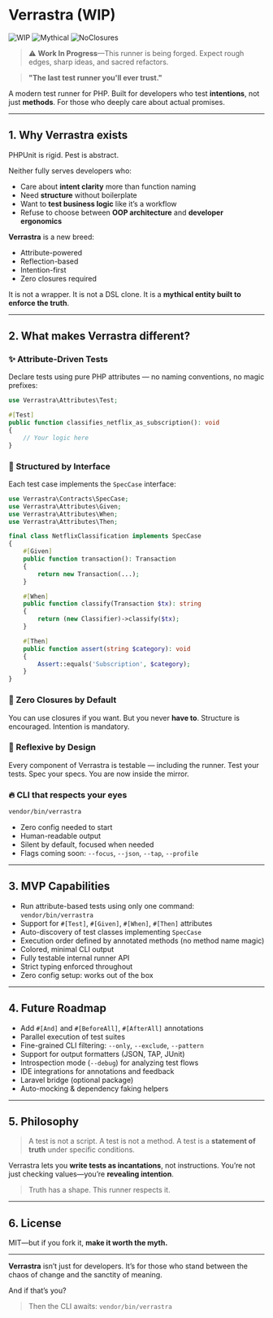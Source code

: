 # Verrastra (WIP)

![WIP](https://img.shields.io/badge/status-WIP-orange?style=for-the-badge&logo=codewars)
![Mythical](https://img.shields.io/badge/type-mythical-lightgrey?style=for-the-badge&logo=php)
![NoClosures](https://img.shields.io/badge/closures-optional-blueviolet?style=for-the-badge&logo=dependabot)

> ⚠️ **Work In Progress**—This runner is being forged. Expect rough edges, sharp ideas, and sacred refactors.

> **"The last test runner you'll ever trust."**

A modern test runner for PHP.
Built for developers who test **intentions**, not just **methods**. For those who deeply care about actual promises.

---

## 1. Why Verrastra exists

PHPUnit is rigid. Pest is abstract.

Neither fully serves developers who:

- Care about **intent clarity** more than function naming
- Need **structure** without boilerplate
- Want to **test business logic** like it’s a workflow
- Refuse to choose between **OOP architecture** and **developer ergonomics**

**Verrastra** is a new breed:

- Attribute-powered
- Reflection-based
- Intention-first
- Zero closures required

It is not a wrapper.
It is not a DSL clone.
It is a **mythical entity built to enforce the truth**.

---

## 2. What makes Verrastra different?

### ✨ Attribute-Driven Tests

Declare tests using pure PHP attributes — no naming conventions, no magic prefixes:

```php
use Verrastra\Attributes\Test;

#[Test]
public function classifies_netflix_as_subscription(): void
{
    // Your logic here
}
```

### 🧱 Structured by Interface

Each test case implements the `SpecCase` interface:

```php
use Verrastra\Contracts\SpecCase;
use Verrastra\Attributes\Given;
use Verrastra\Attributes\When;
use Verrastra\Attributes\Then;

final class NetflixClassification implements SpecCase
{
    #[Given]
    public function transaction(): Transaction
    {
        return new Transaction(...);
    }

    #[When]
    public function classify(Transaction $tx): string
    {
        return (new Classifier)->classify($tx);
    }

    #[Then]
    public function assert(string $category): void
    {
        Assert::equals('Subscription', $category);
    }
}
```

### 🧘 Zero Closures by Default

You can use closures if you want.
But you never **have to**.
Structure is encouraged. Intention is mandatory.

### 🔮 Reflexive by Design

Every component of Verrastra is testable — including the runner.
Test your tests. Spec your specs.
You are now inside the mirror.

### 🔥 CLI that respects your eyes

```bash
vendor/bin/verrastra
```

- Zero config needed to start
- Human-readable output
- Silent by default, focused when needed
- Flags coming soon: `--focus`, `--json`, `--tap`, `--profile`

---

## 3. MVP Capabilities

- Run attribute-based tests using only one command: `vendor/bin/verrastra`
- Support for `#[Test]`, `#[Given]`, `#[When]`, `#[Then]` attributes
- Auto-discovery of test classes implementing `SpecCase`
- Execution order defined by annotated methods (no method name magic)
- Colored, minimal CLI output
- Fully testable internal runner API
- Strict typing enforced throughout
- Zero config setup: works out of the box

---

## 4. Future Roadmap

- Add `#[And]` and `#[BeforeAll]`, `#[AfterAll]` annotations
- Parallel execution of test suites
- Fine-grained CLI filtering: `--only`, `--exclude`, `--pattern`
- Support for output formatters (JSON, TAP, JUnit)
- Introspection mode (`--debug`) for analyzing test flows
- IDE integrations for annotations and feedback
- Laravel bridge (optional package)
- Auto-mocking & dependency faking helpers

---

## 5. Philosophy

> A test is not a script.
> A test is not a method.
> A test is a **statement of truth** under specific conditions.

Verrastra lets you **write tests as incantations**, not instructions.
You’re not just checking values—you’re **revealing intention**.

> Truth has a shape. This runner respects it.

---

## 6. License

MIT—but if you fork it, **make it worth the myth.**

---

**Verrastra** isn’t just for developers.
It’s for those who stand between the chaos of change and the sanctity of meaning.

And if that’s you?

> Then the CLI awaits: `vendor/bin/verrastra`
